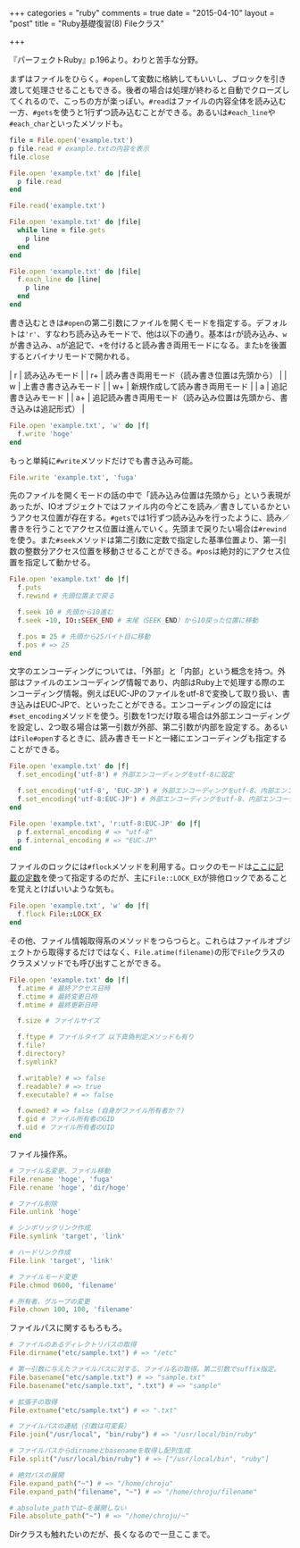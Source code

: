 +++
categories = "ruby"
comments = true
date = "2015-04-10"
layout = "post"
title = "Ruby基礎復習(8) Fileクラス"

+++

『パーフェクトRuby』p.196より。わりと苦手な分野。

まずはファイルをひらく。`#open`して変数に格納してもいいし、ブロックを引き渡して処理させることもできる。後者の場合は処理が終わると自動でクローズしてくれるので、こっちの方が楽っぽい。`#read`はファイルの内容全体を読み込む一方、`#gets`を使うと1行ずつ読み込むことができる。あるいは`#each_line`や`#each_char`といったメソッドも。

```ruby
file = File.open('example.txt')
p file.read # example.txtの内容を表示
file.close

File.open 'example.txt' do |file|
  p file.read
end

File.read('example.txt')

File.open 'example.txt' do |file|
  while line = file.gets
    p line
  end
end

File.open 'example.txt' do |file|
  f.each_line do |line|
    p line
  end
end
```

書き込むときは`#open`の第二引数にファイルを開くモードを指定する。デフォルトは`'r'`、すなわち読み込みモードで、他は以下の通り。基本は`r`が読み込み、`w`が書き込み、`a`が追記で、`+`を付けると読み書き両用モードになる。また`b`を後置するとバイナリモードで開かれる。

| r  | 読み込みモード         | 
| r+ | 読み書き両用モード（読み書き位置は先頭から）       | 
| w  | 上書き書き込みモード   | 
| w+ | 新規作成して読み書き両用モード | 
| a  | 追記書き込みモード       | 
| a+ | 追記読み書き両用モード（読み込み位置は先頭から、書き込みは追記形式）  | 

```ruby
File.open 'example.txt', 'w' do |f|
  f.write 'hoge'
end
```

もっと単純に`#write`メソッドだけでも書き込み可能。

```ruby
File.write 'example.txt', 'fuga'
```

先のファイルを開くモードの話の中で「読み込み位置は先頭から」という表現があったが、IOオブジェクトではファイル内の今どこを読み／書きしているかというアクセス位置が存在する。`#gets`では1行ずつ読み込みを行ったように、読み／書きを行うことでアクセス位置は進んでいく。先頭まで戻りたい場合は`#rewind`を使う。また`#seek`メソッドは第二引数に定数で指定した基準位置より、第一引数の整数分アクセス位置を移動させることができる。`#pos`は絶対的にアクセス位置を指定して動かせる。

```ruby
File.open 'example.txt' do |f|
  f.puts
  f.rewind # 先頭位置まで戻る

  f.seek 10 # 先頭から10進む
  f.seek -10, IO::SEEK_END # 末尾（SEEK_END）から10戻った位置に移動

  f.pos = 25 # 先頭から25バイト目に移動
  f.pos # => 25
end
```

文字のエンコーディングについては、「外部」と「内部」という概念を持つ。外部はファイルのエンコーディング情報であり、内部はRuby上で処理する際のエンコーディング情報。例えばEUC-JPのファイルをutf-8で変換して取り扱い、書き込みはEUC-JPで、といったことができる。エンコーディングの設定には`#set_encoding`メソッドを使う。引数を1つだけ取る場合は外部エンコーディングを設定し、2つ取る場合は第一引数が外部、第二引数が内部を設定する。あるいは`File#open`するときに、読み書きモードと一緒にエンコーディングも指定することができる。

```ruby
File.open 'example.txt' do |f|
  f.set_encoding('utf-8') # 外部エンコーディングをutf-8に設定

  f.set_encoding('utf-8', 'EUC-JP') # 外部エンコーディングをutf-8、内部エンコーディングをEUC-JPに設定
  f.set_encoding('utf-8:EUC-JP') # 外部エンコーディングをutf-8、内部エンコーディングをEUC-JPに設定
end

File.open 'example.txt', 'r:utf-8:EUC-JP' do |f|
  p f.external_encoding # => "utf-8"
  p f.internal_encoding # => "EUC-JP"
end
```

ファイルのロックには`#flock`メソッドを利用する。ロックのモードは[ここに記載の定数](http://docs.ruby-lang.org/ja/1.9.3/method/File/i/flock.html)を使って指定するのだが、主に`File::LOCK_EX`が排他ロックであることを覚えとけばいいような気も。

```ruby
File.open 'example.txt', 'w' do |f|
  f.flock File::LOCK_EX
end
```

その他、ファイル情報取得系のメソッドをつらつらと。これらはファイルオブジェクトから取得するだけではなく、`File.atime(filename)`の形で`File`クラスのクラスメソッドでも呼び出すことができる。

```ruby
File.open 'example.txt' do |f|
  f.atime # 最終アクセス日時
  f.ctime # 最終変更日時
  f.mtime # 最終更新日時

  f.size # ファイルサイズ

  f.ftype # ファイルタイプ 以下真偽判定メソッドも有り
  f.file?
  f.directory?
  f.symlink?

  f.writable? # => false
  f.readable? # => true
  f.executable? # => false

  f.owned? # => false (自身がファイル所有者か？)
  f.gid # ファイル所有者のGID
  f.uid # ファイル所有者のUID
end
```

ファイル操作系。

```ruby
# ファイル名変更、ファイル移動
File.rename 'hoge', 'fuga'
File.rename 'hoge', 'dir/hoge'

# ファイル削除
File.unlink 'hoge'

# シンボリックリンク作成
File.symlink 'target', 'link'

# ハードリンク作成
File.link 'target', 'link'

# ファイルモード変更
File.chmod 0600, 'filename'

# 所有者、グループの変更
File.chown 100, 100, 'filename'
```

ファイルパスに関するもろもろ。

```ruby
# ファイルのあるディレクトリパスの取得
File.dirname("etc/sample.txt") # => "/etc"

# 第一引数に与えたファイルパスに対する、ファイル名の取得。第二引数でsuffix指定。
File.basename("etc/sample.txt") # => "sample.txt"
File.basename("etc/sample.txt", ".txt") # => "sample"

# 拡張子の取得
File.extname("etc/sample.txt") # => ".txt"

# ファイルパスの連結（引数は可変長）
File.join("/usr/local", "bin/ruby") # => "/usr/local/bin/ruby"

# ファイルパスからdirnameとbasenameを取得し配列生成
File.split("/usr/local/bin/ruby") # => ["/usr/local/bin", "ruby"]

# 絶対パスの展開
File.expand_path("~") # => "/home/chroju"
File.expand_path("filename", "~") # => "/home/chroju/filename"

# absolute_pathでは~を展開しない
File.absolute_path("~") # => "/home/chroju/~"
```

Dirクラスも触れたいのだが、長くなるので一旦ここまで。

